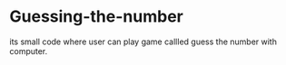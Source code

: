 # Guessing-the-number
its small code where user can play game callled guess the number with computer.
